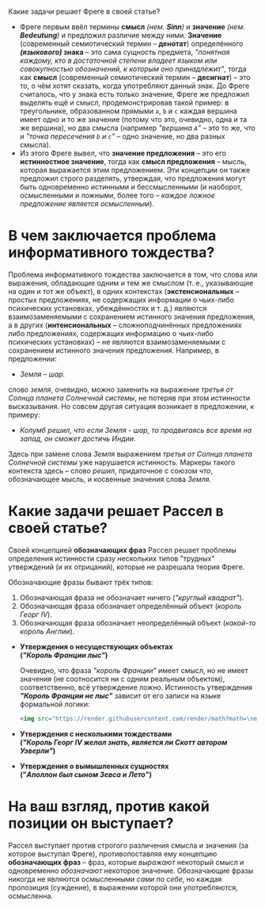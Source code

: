 Какие задачи решает Фреге в своей статье?

* Фреге первым ввёл термины **смысл** *(нем. **Sinn**)* и **значение** *(нем. **Bedeutung**)* и предложил различие между ними. **Значение** (современный семиотический термин – **денотат**) определённого ***(языкового)* знака** – это сама сущность предмета, *"понятная каждому, кто в достаточной степени владеет языком или совокупностью обозначений, к которым оно принадлежит"*, тогда как **смысл** (современный семиотический термин – **десигнат**) – это то, о чём хотят сказать, когда употребляют данный знак. До Фреге считалось, что у знака есть только значение, Фреге же предложил выделять ещё и смысл, продемонстрировав такой пример: в треугольнике, образованном прямыми `a`, `b` и `c` каждая вершина имеет одно и то же значение (потому что это, очевидно, одна и та же вершина), но два смысла (например *"вершина `A`"* – это то же, что и *"точка пересечения `b` и `c`"* – одно значение, но два разных смысла).
* Из этого Фреге вывел, что **значение предложения** – это его **истинностное значение**, тогда как **смысл предложения** – мысль, которая выражается этим предложением. Эти концепции он также предложил строго разделять, утверждая, что предложения могут быть одновременно истинными и бессмысленными (и наоборот, осмысленными и ложными, более того – *каждое ложное предложение является осмысленным*). 

# В чем заключается проблема информативного тождества? 

Проблема информативного тождества заключается в том, что слова или выражения, обладающие одним и тем же смыслом (т. е., указывающие на один и тот же объект), в одних контекстах (**экстенсиональных** – простых предложениях, не содержащих информации о чьих-либо психических установках, убеждённостях и т. д.) являются взаимозаменяемыми с сохранением истинного значения предложения, а в других (**интенсиональных** – сложноподчинённых предложениях либо предложениях, содержащих информацию о чьих-либо психических установках) – не являются взаимозаменяемыми с сохранением истинного значения предложения. Например, в предложении:

* *Земля – шар.*

слово *земля*, очевидно, можно заменить на выражение *третья от Солнца планета Солнечной системы*, не потеряв при этом истинности высказывания. Но совсем другая ситуация возникает в предложении, к примеру:

* *Колумб решил, что если Земля - шар, то продвигаясь все время на запад, он сможет достичь Индии.*

Здесь при замене слова *Земля* выражением *третья от Солнца планета Солнечной системы* уже нарушается истинность. Маркеры такого контекста здесь – слово *решил*, придаточное с союзом *что*, обозначающее мысль, и косвенные значения слова *Земля*.

# Какие задачи решает Рассел в своей статье? 

Своей концепцией **обозначающих фраз** Рассел решает проблемы определения истинности сразу нескольких типов "трудных" утверждений (и их отрицаний), которые не разрешала теория Фреге.

Обозначающие фразы бывают трёх типов:

1. Обозначающая фраза не обозначает ничего (*"круглый квадрат"*).
2. Обозначающая фраза обозначает определённый объект (*король Георг IV*).
3. Обозначающая фраза обозначает неопределённый объект (*какой-то король Англии*).

* **Утверждения о несуществующих объектах <br>(*"Король Франции лыс"*)**

  Очевидно, что фраза *"король Франции"* имеет смысл, но не имеет значения (не соотносится ни с одним реальным объектом), соответственно, всё утверждение ложно. Истинность утверждения ***"Король Франции не лыс"*** зависит от его записи на языке формальной логики:

  ```html
  <img src="https://render.githubusercontent.com/render/math?math=\neg('king of France' \wedge 'bald')">
  ```

* **Утверждения с несколькими тождествами <br>(*"Король Георг IV желал знать, является ли Скотт автором Уэверли"*)**

* **Утверждения о вымышленных сущностях <br>("*Аполлон был сыном Зевса и Лето*")**

# На ваш взгляд, против какой позиции он выступает? 

Рассел выступает против строгого различения смысла и значения (за которое выступал Фреге), противопоставляя ему концепцию **обозначающих фраз** – фраз, которые *выражают* некоторый смысл и одновременно *обозначают* некоторое значение. Обозначающие фразы никогда не являются осмысленными *сами по себе*, но каждая пропозиция (суждение), в выражении которой они употребляются, осмысленна.